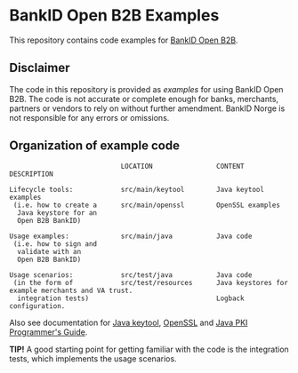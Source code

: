 # BankID Open B2B Examples

This repository contains code examples for [BankID Open B2B](https://confluence.bankidnorge.no/confluence/display/DEVPUB/BankID+Open+B2B).

## Disclaimer
The code in this repository is provided as _examples_ for using BankID Open B2B. The code is not accurate or complete enough for banks, merchants, partners or vendors to rely on without further amendment. BankID Norge is not responsible for any errors or omissions.

## Organization of example code
                                LOCATION                CONTENT DESCRIPTION

    Lifecycle tools:            src/main/keytool        Java keytool examples
     (i.e. how to create a      src/main/openssl        OpenSSL examples
      Java keystore for an
      Open B2B BankID)

    Usage examples:             src/main/java           Java code
     (i.e. how to sign and
      validate with an
      Open B2B BankID)

    Usage scenarios:            src/test/java           Java code
     (in the form of            src/test/resources      Java keystores for example merchants and VA trust.
      integration tests)                                Logback configuration.

Also see documentation for [Java keytool](https://docs.oracle.com/javase/8/docs/technotes/tools/unix/keytool.html), [OpenSSL](https://www.openssl.org/) and [Java PKI Programmer's Guide](https://docs.oracle.com/javase/8/docs/technotes/guides/security/certpath/CertPathProgGuide.html).

**TIP!** A good starting point for getting familiar with the code is the integration tests, which implements the usage scenarios.